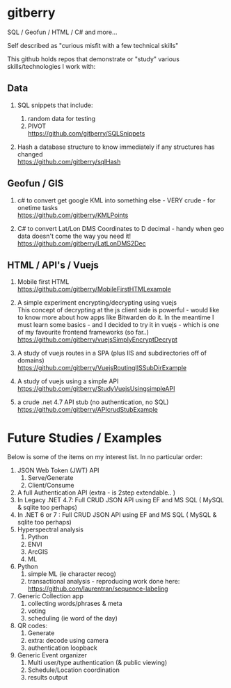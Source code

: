 # gitberry 

SQL / Geofun / HTML / C# and more...

Self described as "curious misfit with a few technical skills"

This github holds repos that demonstrate or "study" various skills/technologies I work with:

## Data ##

1. SQL snippets that include:
   1. random data for testing
   1. PIVOT
  <br />https://github.com/gitberry/SQLSnippets 

1. Hash a database structure to know immediately if any structures has changed
   <br />https://github.com/gitberry/sqlHash

## Geofun / GIS ##

1. c# to convert get google KML into something else - VERY crude - for onetime tasks
<br />https://github.com/gitberry/KMLPoints

3. C# to convert Lat/Lon DMS Coordinates to D decimal - handy when geo data doesn't come the way you need it!
<br />https://github.com/gitberry/LatLonDMS2Dec

## HTML / API's / Vuejs ##

1. Mobile first HTML
<br />https://github.com/gitberry/MobileFirstHTMLexample

4. A simple experiment encrypting/decrypting using vuejs
<br />This concept of decrypting at the js client side is powerful - would like to know more about how apps like Bitwarden do it.  In the meantime I must learn some basics - and I decided to try it in vuejs - which is one of my favourite frontend frameworks (so far..)
<br />https://github.com/gitberry/vuejsSimplyEncryptDecrypt

6. A study of vuejs routes in a SPA (plus IIS and subdirectories off of domains)
<br />https://github.com/gitberry/VuejsRoutingIISSubDirExample

7. A study of vuejs using a simple API
<br />https://github.com/gitberry/StudyVuejsUsingsimpleAPI

1. a crude .net 4.7 API stub (no authentication, no SQL)
<br />https://github.com/gitberry/APIcrudStubExample

# Future Studies / Examples #

Below is some of the items on my interest list. In no particular order:

1. JSON Web Token (JWT) API 
   1. Serve/Generate
   1. Client/Consume
1. A full Authentication API (extra - is 2step extendable.. )
3. In Legacy .NET 4.7: Full CRUD JSON API using EF and MS SQL ( MySQL & sqlite too perhaps) 
4. In .NET 6 or 7 :  Full CRUD JSON  API using EF and MS SQL ( MySQL & sqlite too perhaps)
5. Hyperspectral analysis
   1. Python
   1. ENVI
   1. ArcGIS
   1. ML
1. Python
   1. simple ML (ie character recog)
   1. transactional analysis - reproducing work done here:<br/> https://github.com/laurentran/sequence-labeling
1. Generic Collection app
   1. collecting words/phrases & meta
   1. voting
   1. scheduling (ie word of the day)
1. QR codes:
   1. Generate
   2. extra: decode using camera
   3. authentication loopback
1. Generic Event organizer
   1. Multi user/type authentication (& public viewing)
   1. Schedule/Location coordination
   1. results output
   
